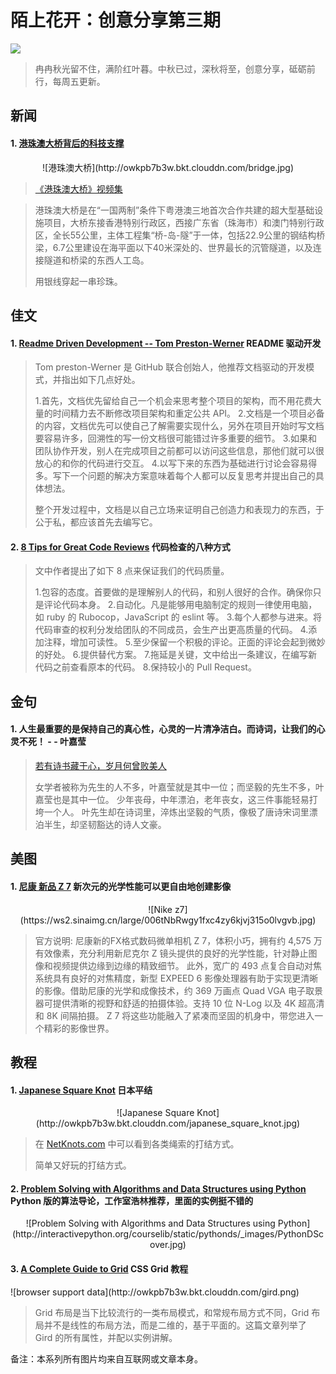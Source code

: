 # 陌上花开：创意分享第三期

![](http://owkpb7b3w.bkt.clouddn.com/nike-z7.jpg)

> 冉冉秋光留不住，满阶红叶暮。中秋已过，深秋将至，创意分享，砥砺前行，每周五更新。

<!-- more -->

## 新闻
#### 1. [港珠澳大桥背后的科技支撑](http://cnews.chinadaily.com.cn/2018-10/24/content_37127569.htm)

<div align=center>![港珠澳大桥](http://owkpb7b3w.bkt.clouddn.com/bridge.jpg)</div>

> [《港珠澳大桥》视频集](http://kejiao.cctv.com/special/gzadq/)

> 港珠澳大桥是在“一国两制”条件下粤港澳三地首次合作共建的超大型基础设施项目，大桥东接香港特别行政区，西接广东省（珠海市）和澳门特别行政区，全长55公里，主体工程集“桥-岛-隧”于一体，包括22.9公里的钢结构桥梁，6.7公里建设在海平面以下40米深处的、世界最长的沉管隧道，以及连接隧道和桥梁的东西人工岛。
> 
> 用银线穿起一串珍珠。

## 佳文
#### 1. [Readme Driven Development -- Tom Preston-Werner](http://tom.preston-werner.com/2010/08/23/readme-driven-development.html)  README 驱动开发

> Tom preston-Werner 是 GitHub 联合创始人，他推荐文档驱动的开发模式，并指出如下几点好处。
> 
> 1.首先，文档优先留给自己一个机会来思考整个项目的架构，而不用花费大量的时间精力去不断修改项目架构和重定公共 API。
> 2.文档是一个项目必备的内容，文档优先可以使自己了解需要实现什么，另外在项目开始时写文档要容易许多，回溯性的写一份文档很可能错过许多重要的细节。
> 3.如果和团队协作开发，别人在完成项目之前都可以访问这些信息，那他们就可以很放心的和你的代码进行交互。
> 4.以写下来的东西为基础进行讨论会容易得多。写下一个问题的解决方案意味着每个人都可以反复思考并提出自己的具体想法。
>
> 整个开发过程中，文档是以自己立场来证明自己创造力和表现力的东西，于公于私，都应该首先去编写它。

#### 2. [8 Tips for Great Code Reviews](https://kellysutton.com/2018/10/08/8-tips-for-great-code-reviews.html)  代码检查的八种方式

> 文中作者提出了如下 8 点来保证我们的代码质量。
> 
> 1.包容的态度。首要做的是理解别人的代码，和别人很好的合作。确保你只是评论代码本身。
> 2.自动化。凡是能够用电脑制定的规则一律使用电脑，如 ruby 的 Rubocop，JavaScript 的 eslint 等。
> 3.每个人都参与进来。将代码审查的权利分发给团队的不同成员，会生产出更高质量的代码。
> 4.添加注释，增加可读性。
> 5.至少保留一个积极的评论。正面的评论会起到微妙的好处。
> 6.提供替代方案。
> 7.拖延是关键，文中给出一条建议，在编写新代码之前查看原本的代码。
> 8.保持较小的 Pull Request。

## 金句
#### 1. 人生最重要的是保持自己的真心性，心灵的一片清净洁白。而诗词，让我们的心灵不死！  - - 叶嘉莹

> [若有诗书藏于心，岁月何曾败美人](https://mp.weixin.qq.com/s?__biz=MzAwMDAxNDY3Mw==&mid=2663291928&idx=1&sn=449b149fc784c4db06cb95642720f048&chksm=81a55c26b6d2d530b62ad9feb84dcce4ca87afd5c83b272a4e651eadc7e060790ff742656d9b&scene=0&ascene=56&devicetype=android-24&version=26070030)
> 
> 女学者被称为先生的人不多，叶嘉莹就是其中一位；而坚毅的先生不多，叶嘉莹也是其中一位。
> 少年丧母，中年漂泊，老年丧女，这三件事能轻易打垮一个人。
> 叶先生却在诗词里，淬炼出坚毅的气质，像极了唐诗宋词里漂泊半生，却坚韧豁达的诗人文豪。

## 美图

#### 1. [尼康 新品 Z 7](http://www.nikon.com.cn/sc_CN/product/mirrorless/z-7)  新次元的光学性能可以更自由地创建影像

<div align=center>![Nike z7](https://ws2.sinaimg.cn/large/006tNbRwgy1fxc4zy6kjvj315o0lvgvb.jpg)</div>

> 官方说明: 
> 尼康新的FX格式数码微单相机 Z 7，体积小巧，拥有约 4,575 万有效像素，充分利用新尼克尔 Z 镜头提供的良好的光学性能，针对静止图像和视频提供边缘到边缘的精致细节。
> 此外，宽广的 493 点复合自动对焦系统具有良好的对焦精度，新型 EXPEED 6 影像处理器有助于实现更清晰的影像。借助尼康的光学和成像技术，约 369 万画点 Quad VGA 电子取景器可提供清晰的视野和舒适的拍摄体验。支持 10 位 N-Log 以及 4K 超高清和 8K 间隔拍摄。
> Z 7 将这些功能融入了紧凑而坚固的机身中，带您进入一个精彩的影像世界。

## 教程
#### 1. [Japanese Square Knot](https://www.netknots.com/rope_knots/japanese-square-knot)  日本平结

<div align=center>![Japanese Square Knot](http://owkpb7b3w.bkt.clouddn.com/japanese_square_knot.jpg)</div>

> 在 [NetKnots.com](https://www.netknots.com/rope_knots) 中可以看到各类绳索的打结方式。
> 
> 简单又好玩的打结方式。

#### 2. [Problem Solving with Algorithms and Data Structures using Python](http://interactivepython.org/courselib/static/pythonds/index.html)  Python 版的算法导论，工作室浩林推荐，里面的实例挺不错的

<div align=center>![Problem Solving with Algorithms and Data Structures using Python](http://interactivepython.org/courselib/static/pythonds/_images/PythonDScover.jpg)</div>

#### 3. [A Complete Guide to Grid](https://css-tricks.com/snippets/css/complete-guide-grid/)  CSS Grid 教程

<div align=cenger>![browser support data](http://owkpb7b3w.bkt.clouddn.com/gird.png)</div>

> Grid 布局是当下比较流行的一类布局模式，和常规布局方式不同，Grid 布局并不是线性的布局方法，而是二维的，基于平面的。这篇文章列举了 Gird 的所有属性，并配以实例讲解。

备注：本系列所有图片均来自互联网或文章本身。

